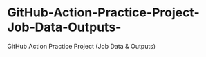 # GitHub-Action-Practice-Project-Job-Data-Outputs-
GitHub Action Practice Project (Job Data &amp; Outputs)
